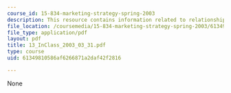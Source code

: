 ```yaml
---
course_id: 15-834-marketing-strategy-spring-2003
description: This resource contains information related to relationship and profitability.
file_location: /coursemedia/15-834-marketing-strategy-spring-2003/61349810586af6266871a2daf42f2816_13_InClass_2003_03_31.pdf
file_type: application/pdf
layout: pdf
title: 13_InClass_2003_03_31.pdf
type: course
uid: 61349810586af6266871a2daf42f2816

---
```

None